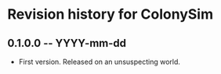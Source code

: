 # Revision history for ColonySim

## 0.1.0.0 -- YYYY-mm-dd

* First version. Released on an unsuspecting world.
